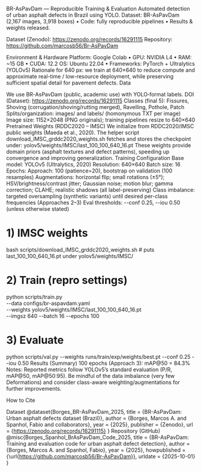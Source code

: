 BR-AsPavDam — Reproducible Training & Evaluation
Automated detection of urban asphalt defects in Brazil using YOLO.
Dataset: BR-AsPavDam (2,167 images, 3,918 boxes) • Code: fully reproducible pipelines • Results & weights released.

Dataset (Zenodo): https://zenodo.org/records/16291115
Repository: https://github.com/marcosb56/Br-AsPavDam

Environment & Hardware
Platform: Google Colab • GPU: NVIDIA L4 • RAM: ~15 GB • CUDA: 12.2
OS: Ubuntu 22.04 • Frameworks: PyTorch + Ultralytics (YOLOv5)
Rationale for 640 px: we train at 640×640 to reduce compute and approximate real-time / low-resource deployment, while preserving sufficient spatial detail for pavement defects.
Data

We use BR-AsPavDam (public, academic use) with YOLO‐format labels.
DOI (Dataset): https://zenodo.org/records/16291115
Classes (final 5): Fissures, Shoving (corrugation/shoving/rutting merged), Ravelling, Pothole, Patch
Splits/organization: images/ and labels/ (homonymous TXT per image)
Image size: 1152×2048 (PNG originals); training pipelines resize to 640×640
Pretrained Weights (RDDC2020 – IMSC)
We initialize from RDDC2020/IMSC public weights (Maeda et al., 2020).
The helper script download_IMSC_grddc2020_weights.sh fetches and stores the checkpoint under:
yolov5/weights/IMSC/last_100_100_640_16.pt
These weights provide domain priors (asphalt textures and defect patterns), speeding up convergence and improving generalization.
Training Configuration
Base model: YOLOv5 (Ultralytics, 2020)
Resolution: 640×640
Batch size: 16
Epochs:
Approach: 100 (patience=20), bootstrap on validation (100 resamples)
Augmentations: horizontal flip; small rotations (±5°); HSV/brightness/contrast jitter; Gaussian noise; motion blur; gamma correction; CLAHE; realistic shadows (all label-preserving)
Class imbalance: targeted oversampling (synthetic variants) until desired per-class frequencies (Approaches 2–3)
Eval thresholds: --conf 0.25, --iou 0.50 (unless otherwise stated)

# 1) IMSC weights
bash scripts/download_IMSC_grddc2020_weights.sh  # puts last_100_100_640_16.pt under yolov5/weights/IMSC/

# 2) Train (repro settings)
python scripts/train.py \
  --data configs/br-aspavdam.yaml \
  --weights yolov5/weights/IMSC/last_100_100_640_16.pt \
  --imgsz 640 --batch 16 --epochs 100 

# 3) Evaluate
python scripts/val.py --weights runs/train/exp/weights/best.pt --conf 0.25 --iou 0.50
Results (Summary)
100 epochs (Approach 3): mAP@50 = 84.3%
Notes: Reported metrics follow YOLOv5’s standard evaluation (P/R, mAP@50, mAP@50:95). Be mindful of the data imbalance (very few Deformations) and consider class-aware weighting/augmentations for further improvements.

How to Cite

Dataset
@dataset{Borges_BR-AsPavDam_2025,
  title     = {BR-AsPavDam: Urban asphalt defects dataset (Brazil)},
  author    = {Borges, Marcos A. and Spanhol, Fabio and collaborators},
  year      = {2025},
  publisher = {Zenodo},
  url       = {https://zenodo.org/records/16291115}
}
Repository (GitHub)
@misc{Borges_Spanhol_BrAsPavDam_Code_2025,
  title        = {BR-AsPavDam: Training and evaluation code for urban asphalt defect detection},
  author       = {Borges, Marcos A. and Spanhol, Fabio},
  year         = {2025},
  howpublished = {\url{https://github.com/marcosb56/Br-AsPavDam}},
  urldate      = {2025-10-01}
}
